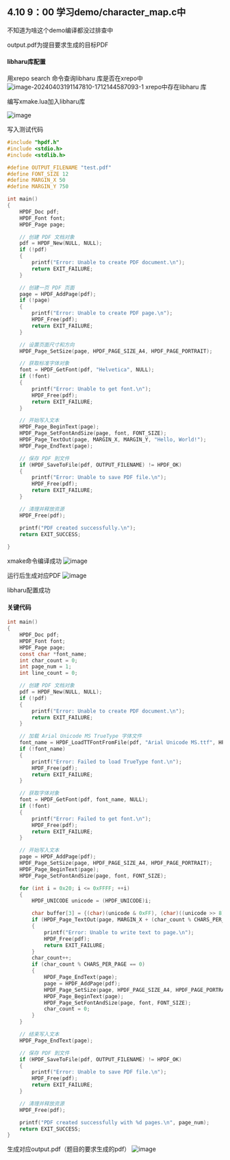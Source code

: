 ## 4.10 9：00 学习demo/character_map.c中
不知道为啥这个demo编译都没过排查中





output.pdf为提目要求生成的目标PDF
#### libharu库配置

用xrepo search 命令查询libharu 库是否在xrepo中
![image-20240403191147810-1712144587093-1](https://github.com/cuberxh/vscodecpp-/assets/114867144/3403e1da-5d1a-4bce-9c39-8448722e1a83)
xrepo中存在libharu 库

编写xmake.lua加入libharu库

![image](https://github.com/cuberxh/vscodecpp-/assets/114867144/a969cb88-b5df-43fa-887e-691998035ee5)


写入测试代码

```c++
#include "hpdf.h"
#include <stdio.h>
#include <stdlib.h>

#define OUTPUT_FILENAME "test.pdf"
#define FONT_SIZE 12
#define MARGIN_X 50
#define MARGIN_Y 750

int main()
{
    HPDF_Doc pdf;
    HPDF_Font font;
    HPDF_Page page;

    // 创建 PDF 文档对象
    pdf = HPDF_New(NULL, NULL);
    if (!pdf)
    {
        printf("Error: Unable to create PDF document.\n");
        return EXIT_FAILURE;
    }

    // 创建一页 PDF 页面
    page = HPDF_AddPage(pdf);
    if (!page)
    {
        printf("Error: Unable to create PDF page.\n");
        HPDF_Free(pdf);
        return EXIT_FAILURE;
    }

    // 设置页面尺寸和方向
    HPDF_Page_SetSize(page, HPDF_PAGE_SIZE_A4, HPDF_PAGE_PORTRAIT);

    // 获取标准字体对象
    font = HPDF_GetFont(pdf, "Helvetica", NULL);
    if (!font)
    {
        printf("Error: Unable to get font.\n");
        HPDF_Free(pdf);
        return EXIT_FAILURE;
    }

    // 开始写入文本
    HPDF_Page_BeginText(page);
    HPDF_Page_SetFontAndSize(page, font, FONT_SIZE);
    HPDF_Page_TextOut(page, MARGIN_X, MARGIN_Y, "Hello, World!");
    HPDF_Page_EndText(page);

    // 保存 PDF 到文件
    if (HPDF_SaveToFile(pdf, OUTPUT_FILENAME) != HPDF_OK)
    {
        printf("Error: Unable to save PDF file.\n");
        HPDF_Free(pdf);
        return EXIT_FAILURE;
    }

    // 清理并释放资源
    HPDF_Free(pdf);

    printf("PDF created successfully.\n");
    return EXIT_SUCCESS;
    
}

```

xmake命令编译成功
![image](https://github.com/cuberxh/vscodecpp-/assets/114867144/818d4f32-ebf9-4f0c-9191-1d404ccdc3d2)

运行后生成对应PDF
![image](https://github.com/cuberxh/vscodecpp-/assets/114867144/8b3540a2-573f-475c-9d0e-0fbe1bf6a2e4)

libharu配置成功

#### 关键代码

```c
int main()
{
    HPDF_Doc pdf;
    HPDF_Font font;
    HPDF_Page page;
    const char *font_name;
    int char_count = 0;
    int page_num = 1;
    int line_count = 0;

    // 创建 PDF 文档对象
    pdf = HPDF_New(NULL, NULL);
    if (!pdf)
    {
        printf("Error: Unable to create PDF document.\n");
        return EXIT_FAILURE;
    }

    // 加载 Arial Unicode MS TrueType 字体文件
    font_name = HPDF_LoadTTFontFromFile(pdf, "Arial Unicode MS.ttf", HPDF_TRUE);
    if (!font_name)
    {
        printf("Error: Failed to load TrueType font.\n");
        HPDF_Free(pdf);
        return EXIT_FAILURE;
    }

    // 获取字体对象
    font = HPDF_GetFont(pdf, font_name, NULL);
    if (!font)
    {
        printf("Error: Failed to get font.\n");
        HPDF_Free(pdf);
        return EXIT_FAILURE;
    }

    // 开始写入文本
    page = HPDF_AddPage(pdf);
    HPDF_Page_SetSize(page, HPDF_PAGE_SIZE_A4, HPDF_PAGE_PORTRAIT);
    HPDF_Page_BeginText(page);
    HPDF_Page_SetFontAndSize(page, font, FONT_SIZE);

    for (int i = 0x20; i <= 0xFFFF; ++i)
    {
        HPDF_UNICODE unicode = (HPDF_UNICODE)i;

        char buffer[3] = {(char)(unicode & 0xFF), (char)((unicode >> 8) & 0xFF), '\0'};
        if (HPDF_Page_TextOut(page, MARGIN_X + (char_count % CHARS_PER_LINE) * CHAR_WIDTH, MARGIN_Y - (char_count / CHARS_PER_LINE) * CHAR_HEIGHT, buffer) != HPDF_OK)
        {
            printf("Error: Unable to write text to page.\n");
            HPDF_Free(pdf);
            return EXIT_FAILURE;
        }
        char_count++;
        if (char_count % CHARS_PER_PAGE == 0)
        {
            HPDF_Page_EndText(page);
            page = HPDF_AddPage(pdf);
            HPDF_Page_SetSize(page, HPDF_PAGE_SIZE_A4, HPDF_PAGE_PORTRAIT);
            HPDF_Page_BeginText(page);
            HPDF_Page_SetFontAndSize(page, font, FONT_SIZE);
            char_count = 0;
        }
    }

    // 结束写入文本
    HPDF_Page_EndText(page);

    // 保存 PDF 到文件
    if (HPDF_SaveToFile(pdf, OUTPUT_FILENAME) != HPDF_OK)
    {
        printf("Error: Unable to save PDF file.\n");
        HPDF_Free(pdf);
        return EXIT_FAILURE;
    }

    // 清理并释放资源
    HPDF_Free(pdf);

    printf("PDF created successfully with %d pages.\n", page_num);
    return EXIT_SUCCESS;
}
```

生成对应output.pdf（题目的要求生成的pdf）
![image](https://github.com/cuberxh/vscodecpp-/assets/114867144/cd4a7a0a-8e1b-46c4-b650-9c5953420a3c)





